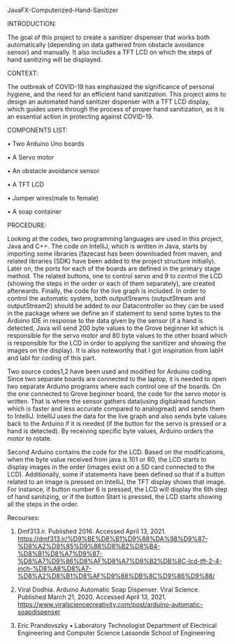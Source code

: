 JavaFX-Computerized-Hand-Sanitizer

INTRODUCTION:

The goal of this project to create a sanitizer dispenser that works both automatically (depending on data gathered from obstacle avoidance sensor) and manually. It also includes a TFT LCD on which the steps of hand sanitizing will be displayed. 

CONTEXT:

The outbreak of COVID-19 has emphasized the significance of personal hygiene, and the need for an efficient hand sanitization. This project aims to design an automated hand sanitizer dispenser with a TFT LCD display, which guides users through the process of proper hand sanitization, as it is an essential action in protecting against COVID-19.

COMPONENTS LIST:

• Two Arduino Uno boards

• A Servo motor

• An obstacle avoidance sensor

• A TFT LCD

• Jumper wires(male to female)

• A soap container 

PROCEDURE:

Looking at the codes, two programming languages are used in this project, Java and C++.
The code on IntelliJ, which is written in Java, starts by importing some libraries (fazecast has
been downloaded from maven, and related libraries (SDK) have been added to the project
structure initially). Later on, the ports for each of the boards are defined in the primary stage
method. The related buttons, one to control servo and 9 to control the LCD (showing the steps in
the order or each of them separately), are created afterwards. Finally, the code for the live graph
is included. In order to control the automatic system, both outputSreams (outputStream and
outputStream2) should be added to our Datacontroller so they can be used in the package where
we define an if statement to send some bytes to the Arduino IDE in response to the data given by
the sensor (if a hand is detected, Java will send 200 byte values to the Grove beginner kit which
is responsible for the servo motor and 80 byte values to the other board which is responsible for
the LCD in order to applying the sanitizer and showing the images on the display). It is also
noteworthy that I got inspiration from labH and labI for coding of this part.

Two source codes1,2 have been used and modified for Arduino coding. Since two separate
boards are connected to the laptop, it is needed to open two separate Arduino programs where
each control one of the boards. On the one connected to Grove beginner board, the code for the
servo motor is written. That is where the sensor gathers data(using digitalread function which is
faster and less accurate compared to analogread) and sends them to IntelliJ. IntelliJ uses the data
for the live graph and also sends byte values back to the Arduino if it is needed (if the button for 
the servo is pressed or a hand is detected). By receiving specific byte values, Arduino orders the
motor to rotate.

Second Arduino contains the code for the LCD. Based on the modifications, when
the byte value received from java is 101 or 80, the LCD starts to display images in the
order (images exist on a SD card connected to the LCD). Additionally, some if statements
have been defined so that if a button related to an image is pressed on IntelliJ, the TFT
display shows that image. For instance, if button number 6 is pressed, the LCD will
display the 6th step of hand sanitizing, or if the button Start is pressed, the LCD starts
showing all the steps in the order.

Recourses:

1. Dmf313.ir. Published 2016. Accessed April 13, 2021.
https://dmf313.ir/%D9%BE%D8%B1%D9%88%DA%98%D9%87-%D8%A2%D9%85%D9%88%D8%B2%D8%B4-%D8%B1%D8%A7%D9%87-%D8%A7%D9%86%D8%AF%D8%A7%D8%B2%DB%8C-lcd-tft-2-4-inch-%D8%A8%D8%A7-%D8%A2%D8%B1%D8%AF%D9%88%DB%8C%D9%86%D9%88/

2. Viral Dodhia. Arduino Automatic Soap Dispenser. Viral Science. Published March 21, 2020.
Accessed April 13, 2021. https://www.viralsciencecreativity.com/post/arduino-automatic-soapdispenser

3. Eric Prandovszky • Laboratory Technologist
Department of Electrical Engineering and Computer Science
Lassonde School of Engineering
